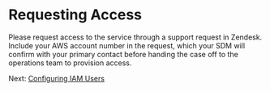 # Requesting Access

Please request access to the service through a support request in Zendesk.
Include your AWS account number in the request, which your SDM will confirm
with your primary contact before handing the case off to the operations team to
provision access.

Next: [Configuring IAM Users](03-configuring-iam-users.md)
